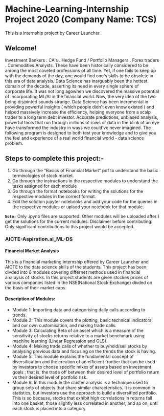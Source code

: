 # Machine-Learning-Internship Project 2020 (Company Name: TCS)
This is a internship project by Career Launcher.

## Welcome!

Investment Bankers . CA's . Hedge Fund / Portfolio Managers . Forex traders . Commodities Analysts. These have been historically considered to be among the most coveted professions of all time. Yet, if one fails to keep up with the demands of the day, one would find one's skills to be obsolete in this era of data analysis. Data Science has inarguably been the hottest domain of the decade, asserting its need in every single sphere of corporate life. It was not long agowhen we discovered the massive potential of incorporating ML/AI in the financial world. Now, the very idea of the two being disjointed sounds strange. Data Science has been incremental in providing powerful insights ( which people didn't even know existed ) and helped massively increase the efficiency, helping everyone from a scalp trader to a long term debt investor. Accurate predictions, unbiased analysis, powerful tools that run through millions of rows of data in the blink of an eye have transformed the industry in ways we could've never imagined. The following program is designed to both test your knowledge and to give you the feel and experience of a real world financial world - data science problem.

## Steps to complete this project:-
1. Go through the "Basics of Financial Market" pdf to understand the basic terminologies of stock market.
2. Go through the instructions in the respective modules to understand the tasks assigned for each module
3. Go through the format notebooks for writing the solutions for the respective modules in the correct format.
4. Edit the solution jupyter notebooks and add your code for the queries in the respective modules or uplaod your notebook for that module.

**`Note:`** Only .ipynb files are supported. Other modules will be uploaded after I get the solutions for the current modules.
Disclaimer before contributing: Only significant contributions to this project would be accepted.


### AICTE-Aspiration.ai_ML-DS
#### Financial Market Analysis

This is a financial marketing internship offered by Career Launcher and AICTE to the data science skills of the students. This project has been divded into 6 modules covering differnet methods used in financial analuysis of stocks.
In this project students are given stockes prices of various companies listed in the NSE(National Stock Exchange) divded on the basis of their market caps.

#### Description of Modules:

- Module 1: Importing data and categorising daily calls according to trends.
- Module 2: This module covers the plotting, basic technical indicators and our own customisation, and making trade calls.
- Module 3: Calculating Beta of an asset which is a measure of the sensitivity of stocks returns relative to a market benchmark using machine learning (Linear Regression and OLS).
- Module 4: Making trade calls of whether to buy/hold/sell stocks by analysing previous data and focusing on the trends the stock is having.
- Module 5: This module explains the fundamental concept of diversification and the creation of an efficient frontier that can be used by investors to choose specific mixes of assets based on investment goals ; that is, the trade off between their desired level of portfolio return vs their desired level of portfolio risk.
- Module 6: In this module the cluster analysis is a technique used to group sets of objects that share similar characteristics. It is common in statistics, but investors use the approach to build a diversified portfolio. This is so because, stocks that exhibit high correlations in returns fall into one basket, those slightly less correlated in another, and so on, until each stock is placed into a category.
